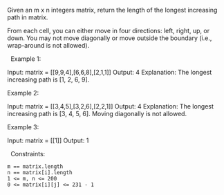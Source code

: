 Given an m x n integers matrix, return the length of the longest increasing path in matrix.

From each cell, you can either move in four directions: left, right, up, or down. You may not move diagonally or move outside the boundary (i.e., wrap-around is not allowed).

 
Example 1:

Input: matrix = [[9,9,4],[6,6,8],[2,1,1]]
Output: 4
Explanation: The longest increasing path is [1, 2, 6, 9].


Example 2:

Input: matrix = [[3,4,5],[3,2,6],[2,2,1]]
Output: 4
Explanation: The longest increasing path is [3, 4, 5, 6]. Moving diagonally is not allowed.


Example 3:

Input: matrix = [[1]]
Output: 1


 
Constraints:


	m == matrix.length
	n == matrix[i].length
	1 <= m, n <= 200
	0 <= matrix[i][j] <= 231 - 1


